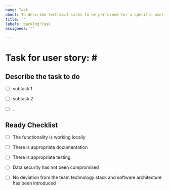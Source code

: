 ```yaml
---
name: Task
about: To describe technical tasks to be performed for a specific user story
title: ''
labels: backlog:Task
assignees: ''

---
```


# Task for user story: #<insert relevant github issue number that this task is related to>


## Describe the task to do

* [ ] subtask 1
* [ ] subtask 2
* [ ] ...


## Ready Checklist

* [ ] The functionality is working locally
* [ ] There is appropriate documentation
* [ ] There is appropriate testing
* [ ] Data security has not been compromised
* [ ] No deviation from the team technology stack and software architecture has been introduced


